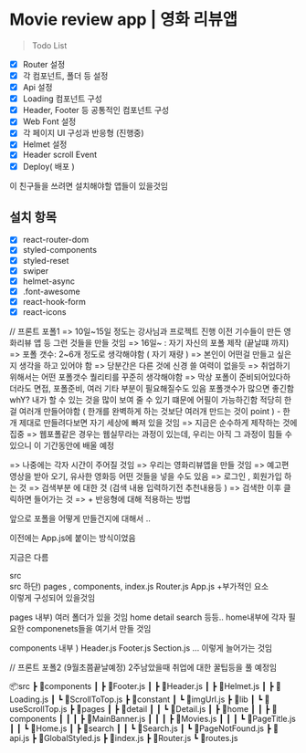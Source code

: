 # Movie review app | 영화 리뷰앱

> Todo List

- [x] Router 설정
- [x] 각 컴포넌트, 폴더 등 설정
- [x] Api 설정
- [x] Loading 컴포넌트 구성
- [x] Header, Footer 등 공통적인 컴포넌트 구성
- [x] Web Font 설정
- [x] 각 페이지 UI 구성과 반응형 (진행중)
- [x] Helmet 설정
- [x] Header scroll Event
- [x] Deploy( 배포 )

이 친구들을 쓰려면 설치해야할 앱들이 있을것임

## 설치 항목

- [x] react-router-dom
- [x] styled-components
- [x] styled-reset
- [x] swiper
- [x] helmet-async
- [x] .font-awesome
- [x] react-hook-form
- [x] react-icons

// 프론트 포폴1
=> 10일~15일 정도는 강사님과 프로젝트 진행
이전 기수들이 만든 영화리뷰 앱 등 그런 것들을 만들 것임
=> 16일~ : 자기 자신의 포폴 제작 (끝날떄 까지)
=> 포폴 갯수: 2~6개 정도로 생각해야함 ( 자기 재량 )
=> 본인이 어떤걸 만들고 싶은지 생각을 하고 있어야 함
=> 당분간은 다른 것에 신경 쓸 여력이 없을듯
=> 취업하기 위해서는 어떤 포폴갯수 퀄리티를 꾸준히 생각해야함
=> 막상 포폴이 준비되어있다하더라도 면접, 포폴준비, 여러 기타 부분이 필요해질수도 있음
포폴갯수가 많으면 좋긴함 whY? 내가 할 수 있는 것을 많이 보여 줄 수 있기 떄문에 어필이 가능하긴함
적당히 한걸 여러개 만들어야함 ( 한개를 완벽하게 하는 것보단 여러개 만드는 것이 point ) - 한개 제대로 만들려다보면 자기 세상에 빠져 있을 것임
=> 지금은 순수하게 제작하는 것에 집중
=> 웹포폴같은 경우는 웹실무라는 과정이 있는데, 우리는 아직 그 과정이 힘들 수 있으니 이 기간동안에 배울 예정

=> 나중에는 각자 시간이 주어질 것임
=> 우리는 영화리뷰앱을 만들 것임
=> 예고편 영상을 받아 오기, 유사한 영화등 어떤 것들을 넣을 수도 있음
=> 로그인 , 회원가입 하는 것
=> 검색부분 에 대한 것 (검색 내용 입력하기전 추천내용등 )
=> 검색한 이후 클릭하면 들어가는 것
=> + 반응형에 대해 적용하는 방법

앞으로 포폴을 어떻게 만들건지에 대해서 ..

이전에는 App.js에 붙이는 방식이었음

지금은 다름

src  
src 하단) pages , components, index.js Router.js App.js +부가적인 요소  
이렇게 구성되어 있을것임

pages 내부) 여러 폴더가 있을 것임 home detail search 등등.. home내부에 각자 필요한 componenets들을 여기서 만들 것임

components 내부 ) Header.js Footer.js Section.js ... 이렇게 늘어가는 것임

// 프론트 포폴2 (9월초쯤끝날예정)
2주남았을때 취업에 대한 꿀팁등을 풀 예정임


📦src
 ┣ 📂components
 ┃ ┣ 📜Footer.js
 ┃ ┣ 📜Header.js
 ┃ ┣ 📜Helmet.js
 ┃ ┣ 📜Loading.js
 ┃ ┗ 📜ScrollToTop.js
 ┣ 📂constant
 ┃ ┗ 📜imgUrl.js
 ┣ 📂lib
 ┃ ┗ 📜useScrollTop.js
 ┣ 📂pages
 ┃ ┣ 📂detail
 ┃ ┃ ┗ 📜Detail.js
 ┃ ┣ 📂home
 ┃ ┃ ┣ 📂components
 ┃ ┃ ┃ ┣ 📜MainBanner.js
 ┃ ┃ ┃ ┣ 📜Movies.js
 ┃ ┃ ┃ ┗ 📜PageTitle.js
 ┃ ┃ ┗ 📜Home.js
 ┃ ┣ 📂search
 ┃ ┃ ┗ 📜Search.js
 ┃ ┗ 📜PageNotFound.js
 ┣ 📜api.js
 ┣ 📜GlobalStyled.js
 ┣ 📜index.js
 ┣ 📜Router.js
 ┗ 📜routes.js
            

